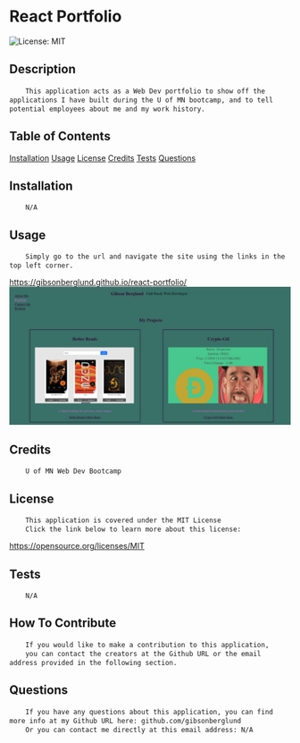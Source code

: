 # React Portfolio
![License: MIT](https://img.shields.io/badge/License-MIT-yellow.svg)

## Description
        This application acts as a Web Dev portfolio to show off the applications I have built during the U of MN bootcamp, and to tell potential employees about me and my work history.

## Table of Contents
[Installation](#Installation)
[Usage](#Usage)
[License](#License)
[Credits](#Credits)
[Tests](#Tests)
[Questions](#Questions)

## Installation
        N/A

## Usage
        Simply go to the url and navigate the site using the links in the top left corner.
https://gibsonberglund.github.io/react-portfolio/
![Screenshot](./src/assets/images/react-portfolio-screenshot.png)

## Credits
        U of MN Web Dev Bootcamp

## License
        This application is covered under the MIT License
        Click the link below to learn more about this license:
https://opensource.org/licenses/MIT

## Tests
        N/A

## How To Contribute
        If you would like to make a contribution to this application,
        you can contact the creators at the Github URL or the email address provided in the following section.

## Questions
        If you have any questions about this application, you can find more info at my Github URL here: github.com/gibsonberglund
        Or you can contact me directly at this email address: N/A
    